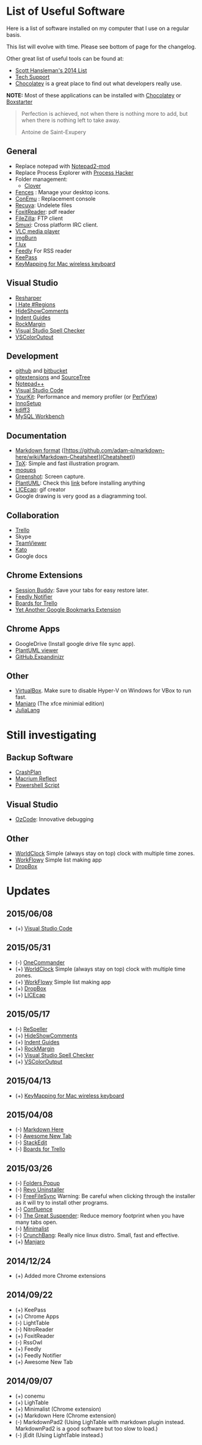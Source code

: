 List of Useful Software
==========================

Here is a list of software installed on my computer that I use on a regular basis.

This list will evolve with time. Please see bottom of page for the changelog.

Other great list of useful tools can be found at: 
- [Scott Hansleman's 2014 List](http://www.hanselman.com/blog/ScottHanselmans2014UltimateDeveloperAndPowerUsersToolListForWindows.aspx)
- [Tech Support](http://www.techsupportalert.com/)
- [Chocolatey](http://chocolatey.org/) is a great place to find out what developers really use.

**NOTE:** Most of these applications can be installed with [Chocolatey](http://chocolatey.org/) or [Boxstarter](http://boxstarter.org/)

> Perfection is achieved, not when there is nothing more to add, but when there is nothing left to take away.
>
> Antoine de Saint-Exupery

General
---------

- Replace notepad with [Notepad2-mod](http://xhmikosr.github.io/notepad2-mod/)
- Replace Process Explorer with [Process Hacker](http://processhacker.sourceforge.net/)
- Folder management:
    - [Clover](http://ejie.me/)
- [Fences](http://www.stardock.com/products/fences/) : Manage your desktop icons.
- [ConEmu](https://code.google.com/p/conemu-maximus5/) : Replacement console
- [Recuva](http://www.piriform.com/recuva): Undelete files
- [FoxitReader](http://www.foxitsoftware.com/Secure_PDF_Reader/): pdf reader
- [FileZilla](https://filezilla-project.org/): FTP client
- [Smuxi](https://smuxi.im/): Cross platform IRC client.
- [VLC  media player](http://www.videolan.org/index.html)
- [imgBurn](http://www.imgburn.com/)
- [f.lux](https://justgetflux.com/)
- [Feedly](https://feedly.com/#my) For RSS reader
- [KeePass](http://keepass.info/)
- [KeyMapping for Mac wireless keyboard](http://uxsoft.cz/projects/apple-wireless-keyboard/)

Visual Studio
--------------

- [Resharper](http://www.jetbrains.com/resharper/)
- [I Hate #Regions](http://visualstudiogallery.msdn.microsoft.com/0ca60d35-1e02-43b7-bf59-ac7deb9afbca)
- [HideShowComments](https://visualstudiogallery.msdn.microsoft.com/03141ea7-c35e-4533-b05b-9e60545e93eb)
- [Indent Guides](https://visualstudiogallery.msdn.microsoft.com/e792686d-542b-474a-8c55-630980e72c30)
- [RockMargin](https://visualstudiogallery.msdn.microsoft.com/1b0d7360-40dd-447e-8bef-90e2cf52f683)
- [Visual Studio Spell Checker](https://visualstudiogallery.msdn.microsoft.com/a23de100-31a1-405c-b4b7-d6be40c3dfff)
- [VSColorOutput](https://visualstudiogallery.msdn.microsoft.com/f4d9c2b5-d6d7-4543-a7a5-2d7ebabc2496)

Development
-------------

- [github](https://github.com/) and [bitbucket](https://bitbucket.org/)
- [gitextensions](https://code.google.com/p/gitextensions/) and [SourceTree](http://www.sourcetreeapp.com/)
- [Notepad++](http://notepad-plus-plus.org/)
- [Visual Studio Code](https://code.visualstudio.com/)
- [YourKit](http://www.yourkit.com/): Performance and memory profiler (or [PerfView](http://www.microsoft.com/en-au/download/details.aspx?id=28567))
- [InnoSetup](http://www.jrsoftware.org/isinfo.php)
- [kdiff3](http://kdiff3.sourceforge.net/)
- [MySQL Workbench](http://www.mysql.com/products/workbench/)

Documentation
---------------

- [Markdown format](http://daringfireball.net/projects/markdown/syntax) ([https://github.com/adam-p/markdown-here/wiki/Markdown-Cheatsheet](Cheatsheet))
- [TpX](http://tpx.sourceforge.net/): Simple and fast illustration program.
- [moqups](https://moqups.com/)
- [Greenshot](http://getgreenshot.org/): Screen capture.
- [PlantUML](http://plantuml.sourceforge.net/): Check this [link](http://orcomp.github.io/Blog/manual/2014/02/25/PlantUML.html) before installing anything
- [LICEcap](https://github.com/lepht/licecap): gif creator
- Google drawing is very good as a diagramming tool.

Collaboration
--------------

- [Trello](trello.com)
- Skype
- [TeamViewer](http://www.teamviewer.com/en/index.aspx)
- [Kato](kato.im)
- Google docs

Chrome Extensions
-------------------

- [Session Buddy](https://chrome.google.com/webstore/detail/session-buddy/edacconmaakjimmfgnblocblbcdcpbko?hl=en): Save your tabs for easy restore later.
- [Feedly Notifier](https://chrome.google.com/webstore/detail/feedly-notifier/egikgfbhipinieabdmcpigejkaomgjgb?hl=en)
- [Boards for Trello](http://paulferrett.com/boards-for-trello/)
- [Yet Another Google Bookmarks Extension](http://www.jimnuzzi.com/YAGBE/)

Chrome Apps
-------------

- GoogleDrive (Install google drive file sync app).
- [PlantUML viewer](https://chrome.google.com/webstore/detail/plantuml-viewer/legbfeljfbjgfifnkmpoajgpgejojooj)
- [GitHub.Expandinizr](https://github.com/thecodejunkie/github.expandinizr)

Other
-------

- [VirtualBox](https://www.virtualbox.org/). Make sure to disable Hyper-V on Windows for VBox to run fast.
- [Manjaro](https://manjaro.github.io/) (The xfce minimial edition)
- [JuliaLang](http://julialang.org/)

Still investigating
=====================

Backup Software
-----------------

- [CrashPlan](http://www.code42.com/crashplan/)
- [Macrium Reflect](http://www.macrium.com/default.aspx)
- [Powershell Script](https://7zbackup.codeplex.com/)

Visual Studio
---------------

- [OzCode](http://www.oz-code.com/): Innovative debugging

Other
------

- [WorldClock](http://www.wimsprograms.com/programs.html) Simple (always stay on top) clock with multiple time zones.
- [WorkFlowy](https://workflowy.com/) Simple list making app
- [DropBox](www.dropbox.com)

Updates
=========

## 2015/06/08

- (+) [Visual Studio Code](https://code.visualstudio.com/)

## 2015/05/31

- (-) [OneCommander](http://onecommander.com/)
- (+) [WorldClock](http://www.wimsprograms.com/programs.html) Simple (always stay on top) clock with multiple time zones.
- (+) [WorkFlowy](https://workflowy.com/) Simple list making app
- (+) [DropBox](www.dropbox.com)
- (+) [LICEcap](https://github.com/lepht/licecap)

## 2015/05/17

- (-) [ReSpeller](http://visualstudiogallery.msdn.microsoft.com/1dae1354-c868-4a4d-a2f9-8d7e83acd07a?SRC=VSIDE)
- (+) [HideShowComments](https://visualstudiogallery.msdn.microsoft.com/03141ea7-c35e-4533-b05b-9e60545e93eb)
- (+) [Indent Guides](https://visualstudiogallery.msdn.microsoft.com/e792686d-542b-474a-8c55-630980e72c30)
- (+) [RockMargin](https://visualstudiogallery.msdn.microsoft.com/1b0d7360-40dd-447e-8bef-90e2cf52f683)
- (+) [Visual Studio Spell Checker](https://visualstudiogallery.msdn.microsoft.com/a23de100-31a1-405c-b4b7-d6be40c3dfff)
- (+) [VSColorOutput](https://visualstudiogallery.msdn.microsoft.com/f4d9c2b5-d6d7-4543-a7a5-2d7ebabc2496)

## 2015/04/13

- (+) [KeyMapping for Mac wireless keyboard](http://uxsoft.cz/projects/apple-wireless-keyboard/)

## 2015/04/08

- (-) [Markdown Here](https://chrome.google.com/webstore/detail/markdown-here/elifhakcjgalahccnjkneoccemfahfoa?hl=en)
- (-) [Awesome New Tab](https://www.awesomehq.com/)
- (-) [StackEdit](https://stackedit.io/)
- (-) [Boards for Trello](http://paulferrett.com/boards-for-trello/)

## 2015/03/26

- (-) [Folders Popup](http://code.jeanlalonde.ca/folderspopup/)
- (-) [Revo Uninstaller](http://www.revouninstaller.com/)
- (-) [FreeFileSync](http://sourceforge.net/projects/freefilesync/) Warning: Be careful when clicking through the installer as it will try to install other programs.
- (-) [Confluence](https://www.atlassian.com/software/confluence)
- (-) [The Great Suspender](https://chrome.google.com/webstore/detail/the-great-suspender/klbibkeccnjlkjkiokjodocebajanakg?hl=en): Reduce memory footprint when you have many tabs open.
- (-) [Minimalist](https://chrome.google.com/webstore/detail/minimalist-for-everything/bmihblnpomgpjkfddepdpdafhhepdbek)
- (-) [CrunchBang](http://crunchbang.org/): Really nice linux distro. Small, fast and effective.
- (+) [Manjaro](https://manjaro.github.io/)

## 2014/12/24

- (+) Added more Chrome extensions

## 2014/09/22

- (+) KeePass
- (+) Chrome Apps
- (-) LightTable
- (-) NitroReader
- (+) FoxitReader
- (-) RssOwl
- (+) Feedly
- (+) Feedly Notifier
- (+) Awesome New Tab

## 2014/09/07

- (+) conemu
- (+) LighTable
- (+) Minimalist (Chrome extension)
- (+) Markdown Here (Chrome extension)
- (-) MarkdownPad2 (Using LighTable with markdown plugin instead. MarkdownPad2 is a good software but too slow to load.)
- (-) jEdit (Using LightTable instead.)
